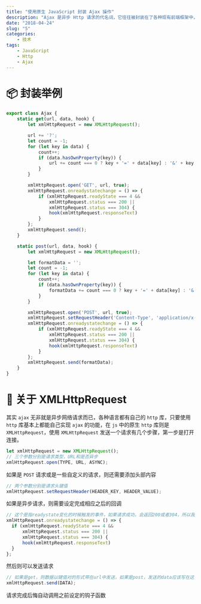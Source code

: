 ```yaml
---
title: "使用原生 JavaScript 封装 Ajax 操作"
description: "Ajax 是异步 Http 请求的代名词，它往往被封装在了各种现有前端框架中，但是如果要手动实现，则需要使用到原生的 XMLHttpRequest，本文将给出一个简要的原生 JavaScript Ajax 封装。"
date: "2018-04-24"
slug: "5"
categories:
    - 技术
tags:
    - JavaScript
    - Http
    - Ajax
---
```


# 📦 封装举例

```javascript
export class Ajax {
    static get(url, data, hook) {
        let xmlHttpRequest = new XMLHttpRequest();

        url += '?';
        let count = -1;
        for (let key in data) {
            count++;
            if (data.hasOwnProperty(key)) {
                url += count === 0 ? key + '=' + data[key] : '&' + key + '=' + data[key];
            }
        }

        xmlHttpRequest.open('GET', url, true);
        xmlHttpRequest.onreadystatechange = () => {
            if (xmlHttpRequest.readyState === 4 &&
                xmlHttpRequest.status === 200 ||
                xmlHttpRequest.status === 304) {
                hook(xmlHttpRequest.responseText)
            }
        };
        xmlHttpRequest.send();
    }

    static post(url, data, hook) {
        let xmlHttpRequest = new XMLHttpRequest();

        let formatData = '';
        let count = -1;
        for (let key in data) {
            count++;
            if (data.hasOwnProperty(key)) {
                formatData += count === 0 ? key + '=' + data[key] : '&' + key + '=' + data[key];
            }
        }

        xmlHttpRequest.open('POST', url, true);
        xmlHttpRequest.setRequestHeader('Content-Type', 'application/x-www-form-urlencoded');
        xmlHttpRequest.onreadystatechange = () => {
            if (xmlHttpRequest.readyState === 4 &&
                xmlHttpRequest.status === 200 ||
                xmlHttpRequest.status === 304) {
                hook(xmlHttpRequest.responseText)
            }
        };
        xmlHttpRequest.send(formatData);
    }
}
```

# 🎫 关于 XMLHttpRequest
其实 `ajax` 无非就是异步网络请求而已，各种语言都有自己的 `http` 库，只要使用 `http` 库基本上都能自己实现 `ajax` 的功能，在 `js` 中的原生 `http` 库则是 `XMLHttpRequest`，使用 `XMLHttpRequest` 发送一个请求有几个步骤，第一步是打开连接。

```javascript
let xmlHttpRequest = new XMLHttpRequest();
// 三个参数分别是请求类型，URL和是否异步
xmlHttpRequest.open(TYPE, URL, ASYNC);
```

如果是 `POST` 请求或是一些自定义的请求，则还需要添加头部内容

```javascript
// 两个参数分别是请求头键值
xmlHttpRequest.setRequestHeader(HEADER_KEY, HEADER_VALUE);
```

如果是异步请求，则需要设定完成相应之后的回调

```javascript
// 这个是指readystate变化的时候触发的事件，如果请求成功，会返回200或者304，所以我们在这里面调用回调，当然你也可以在这里设置出错的时候调用的回调函数
xmlHttpRequest.onreadystatechange = () => {
  if (xmlHttpRequest.readyState === 4 &&
      xmlHttpRequest.status === 200 ||
      xmlHttpRequest.status === 304) {
      hook(xmlHttpRequest.responseText)
  }
};
```

然后则可以发送请求

```javascript
// 如果是get，则数据以键值对的形式带在url中发送，如果是post，发送的data应该写在这里
xmlHttpRequest.send(DATA);
```

请求完成后悔自动调用之前设定的钩子函数

